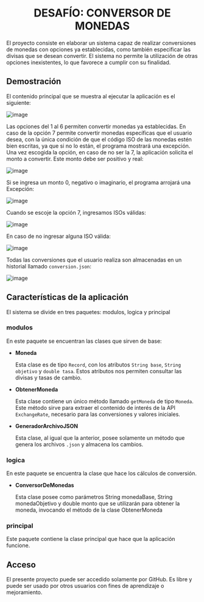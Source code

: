 <h1 align="center">DESAFÍO: CONVERSOR DE MONEDAS</h1>

El proyecto consiste en elaborar un sistema capaz de realizar conversiones de monedas con opciones ya establecidas, como también especificar las divisas que se desean convertir.
El sistema no permite la utilización de otras opciones inexistentes, lo que favorece a cumplir con su finalidad.

<h2>Demostración</h2>

El contenido principal que se muestra al ejecutar la aplicación es el siguiente:

![image](https://github.com/user-attachments/assets/25c43cd0-5eba-4ac2-b9e9-c43f994f31aa)

Las opciones del 1 al 6 permiten convertir monedas ya establecidas. En caso de la opción 7 permite convertir monedas específicas que el usuario desea, con la única condición de que el código ISO de las monedas estén bien escritas, ya que si no lo están, el programa mostrará una excepción.
Una vez escogida la opción, en caso de no ser la 7, la aplicación solicita el monto a convertir. Este monto debe ser positivo y real:

![image](https://github.com/user-attachments/assets/90a8e742-a4dd-4965-a08f-00948149aacc)

Si se ingresa un monto 0, negativo o imaginario, el programa arrojará una Excepción:

![image](https://github.com/user-attachments/assets/cc56fa70-141a-4a52-9e4a-ca3ce4b9f7f9)

Cuando se escoje la opción 7, ingresamos ISOs válidas:

![image](https://github.com/user-attachments/assets/17d0638f-7d2b-492a-8e7d-238695b15ab7)

En caso de no ingresar alguna ISO válida:

![image](https://github.com/user-attachments/assets/f1220ea3-bb83-4f5e-913c-6acdd0e48f9e)

Todas las conversiones que el usuario realiza son almacenadas en un historial llamado `conversion.json`:

![image](https://github.com/user-attachments/assets/36165aba-9429-44e4-baab-386e54a4fb5f)

<h2>Características de la aplicación</h2>

El sistema se divide en tres paquetes: modulos, logica y principal

<h3>modulos</h3>
<p>En este paquete se encuentran las clases que sirven de base:</p>
<ul>
  <li>
    <strong>Moneda</strong>
    <p>Esta clase es de tipo <code>Record</code>, con los atributos <code>String base</code>, <code>String objetivo</code> y <code>double tasa</code>. Estos atributos nos permiten consultar las divisas y tasas de cambio.</p>
  </li>
  <li>
    <strong>ObtenerMoneda</strong>
    <p>Esta clase contiene un único método llamado <code>getMoneda</code> de tipo <code>Moneda</code>. Este método sirve para extraer el contenido de interés de la API <code>ExchangeRate</code>, necesario para las conversiones y valores iniciales.</p>
  </li>
  <li>
    <strong>GeneradorArchivoJSON</strong>
    <p>Esta clase, al igual que la anterior, posee solamente un método que genera los archivos <code>.json</code> y almacena los cambios.</p>
  </li>
</ul>

<h3>logica</h3>
<p>En este paquete se encuentra la clase que hace los cálculos de conversión.</p>
<ul>
  <li>
    <strong>ConversorDeMonedas</strong>
    <p>Esta clase posee como parámetros String monedaBase, String monedaObjetivo y double monto que se utilizarán para obtener la moneda, invocando el método de la clase ObtenerMoneda</p>
  </li>
</ul>

<h3>principal</h3>
<p>Este paquete contiene la clase principal que hace que la aplicación funcione.</p>

<h2>Acceso</h2>
El presente proyecto puede ser accedido solamente por GitHub. Es libre y puede ser usado por otros usuarios con fines de aprendizaje o mejoramiento.
